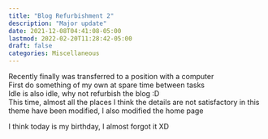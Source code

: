 ```yaml
---
title: "Blog Refurbishment 2"
description: "Major update"
date: 2021-12-08T04:41:08-05:00
lastmod: 2022-02-20T11:28:42-05:00
draft: false
categories: Miscellaneous
---
```


Recently finally was transferred to a position with a computer  
First do something of my own at spare time between tasks  
Idle is also idle, why not refurbish the blog :D  
This time, almost all the places I think the details are not satisfactory in this theme have been modified, I also modified the home page

I think today is my birthday, I almost forgot it XD